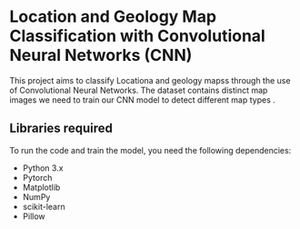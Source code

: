 # Location and Geology Map Classification with Convolutional Neural Networks (CNN)
This project aims to classify Locationa and geology mapss through the use of Convolutional Neural Networks. The dataset contains distinct map images we need to train our CNN model to detect different map types .

## Libraries required
To run the code and train the model, you need the following dependencies:
- Python 3.x
- Pytorch
- Matplotlib
- NumPy
- scikit-learn
- Pillow